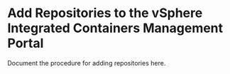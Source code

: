 # Add Repositories to the vSphere Integrated Containers Management Portal #

Document the procedure for adding repositories here.
